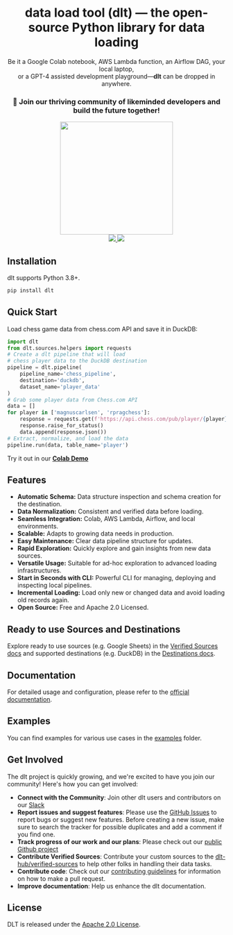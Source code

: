 <h1 align="center">
    <strong>data load tool (dlt) — the open-source Python library for data loading</strong>
</h1>
<p align="center">
Be it a Google Colab notebook, AWS Lambda function, an Airflow DAG, your local laptop,<br/>or a GPT-4 assisted development playground—<strong>dlt</strong> can be dropped in anywhere.
</p>


<h3 align="center">

🚀 Join our thriving community of likeminded developers and build the future together!

</h3>

<div align="center">
  <a target="_blank" href="https://join.slack.com/t/dlthub-community/shared_invite/zt-1n5193dbq-rCBmJ6p~ckpSFK4hCF2dYA" style="background:none">
    <img src="https://img.shields.io/badge/slack-join-dlt.svg?labelColor=191937&color=6F6FF7&logo=slack" style="width: 260px;"  />
  </a>
</div>
<div align="center">
  <a target="_blank" href="https://pypi.org/project/dlt/" style="background:none">
    <img src="https://img.shields.io/pypi/v/dlt?labelColor=191937&color=6F6FF7">
  </a>
  <a target="_blank" href="https://pypi.org/project/dlt/" style="background:none">
    <img src="https://img.shields.io/pypi/pyversions/dlt?labelColor=191937&color=6F6FF7">
  </a>
</div>

## Installation

dlt supports Python 3.8+.

```bash
pip install dlt
```

## Quick Start

Load chess game data from chess.com API and save it in DuckDB:

```python
import dlt
from dlt.sources.helpers import requests
# Create a dlt pipeline that will load
# chess player data to the DuckDB destination
pipeline = dlt.pipeline(
    pipeline_name='chess_pipeline',
    destination='duckdb',
    dataset_name='player_data'
)
# Grab some player data from Chess.com API
data = []
for player in ['magnuscarlsen', 'rpragchess']:
    response = requests.get(f'https://api.chess.com/pub/player/{player}')
    response.raise_for_status()
    data.append(response.json())
# Extract, normalize, and load the data
pipeline.run(data, table_name='player')
```


Try it out in our **[Colab Demo](https://colab.research.google.com/drive/1NfSB1DpwbbHX9_t5vlalBTf13utwpMGx?usp=sharing)**

## Features

- **Automatic Schema:** Data structure inspection and schema creation for the destination.
- **Data Normalization:** Consistent and verified data before loading.
- **Seamless Integration:** Colab, AWS Lambda, Airflow, and local environments.
- **Scalable:** Adapts to growing data needs in production.
- **Easy Maintenance:** Clear data pipeline structure for updates.
- **Rapid Exploration:** Quickly explore and gain insights from new data sources.
- **Versatile Usage:** Suitable for ad-hoc exploration to advanced loading infrastructures.
- **Start in Seconds with CLI:** Powerful CLI for managing, deploying and inspecting local pipelines.
- **Incremental Loading:** Load only new or changed data and avoid loading old records again.
- **Open Source:** Free and Apache 2.0 Licensed.

## Ready to use Sources and Destinations

Explore ready to use sources (e.g. Google Sheets) in the [Verified Sources docs](https://dlthub.com/docs/dlt-ecosystem/verified-sources) and supported destinations (e.g. DuckDB) in the [Destinations docs](https://dlthub.com/docs/dlt-ecosystem/destinations).

## Documentation

For detailed usage and configuration, please refer to the [official documentation](https://dlthub.com/docs).

## Examples

You can find examples for various use cases in the [examples](docs/examples) folder.

## Get Involved

The dlt project is quickly growing, and we're excited to have you join our community! Here's how you can get involved:

- **Connect with the Community**: Join other dlt users and contributors on our [Slack](https://join.slack.com/t/dlthub-community/shared_invite/zt-1n5193dbq-rCBmJ6p~ckpSFK4hCF2dYA)
- **Report issues and suggest features**: Please use the [GitHub Issues](https://github.com/dlt-hub/dlt/issues) to report bugs or suggest new features. Before creating a new issue, make sure to search the tracker for possible duplicates and add a comment if you find one.
- **Track progress of our work and our plans**: Please check out our [public Github project](https://github.com/orgs/dlt-hub/projects/9)
- **Contribute Verified Sources**: Contribute your custom sources to the [dlt-hub/verified-sources](https://github.com/dlt-hub/verified-sources) to help other folks in handling their data tasks.
- **Contribute code**: Check out our [contributing guidelines](CONTRIBUTING.md) for information on how to make a pull request.
- **Improve documentation**: Help us enhance the dlt documentation.

## License

DLT is released under the [Apache 2.0 License](LICENSE.txt).
